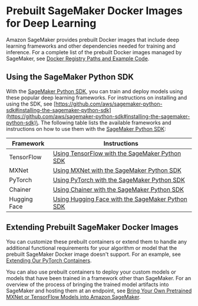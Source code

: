 # Prebuilt SageMaker Docker Images for Deep Learning<a name="pre-built-containers-frameworks-deep-learning"></a>

Amazon SageMaker provides prebuilt Docker images that include deep learning frameworks and other dependencies needed for training and inference\. For a complete list of the prebuilt Docker images managed by SageMaker, see [Docker Registry Paths and Example Code](sagemaker-algo-docker-registry-paths.md)\.

## Using the SageMaker Python SDK<a name="pre-built-containers-frameworks-deep-learning-sdk"></a>

With the [SageMaker Python SDK](https://github.com/aws/sagemaker-python-sdk#installing-the-sagemaker-python-sdk), you can train and deploy models using these popular deep learning frameworks\. For instructions on installing and using the SDK, see [https://github.com/aws/sagemaker-python-sdk#installing-the-sagemaker-python-sdk](https://github.com/aws/sagemaker-python-sdk#installing-the-sagemaker-python-sdk)\. The following table lists the available frameworks and instructions on how to use them with the [SageMaker Python SDK](https://github.com/aws/sagemaker-python-sdk#installing-the-sagemaker-python-sdk):


| Framework | Instructions | 
| --- | --- | 
| TensorFlow |  [Using TensorFlow with the SageMaker Python SDK](https://sagemaker.readthedocs.io/en/stable/using_tf.html)  | 
| MXNet |  [Using MXNet with the SageMaker Python SDK](https://sagemaker.readthedocs.io/en/stable/using_mxnet.html)  | 
| PyTorch |  [Using PyTorch with the SageMaker Python SDK](https://sagemaker.readthedocs.io/en/stable/using_pytorch.html)  | 
| Chainer |  [Using Chainer with the SageMaker Python SDK](https://sagemaker.readthedocs.io/en/stable/using_chainer.html)  | 
| Hugging Face |  [Using Hugging Face with the SageMaker Python SDK](https://sagemaker.readthedocs.io/en/stable/frameworks/huggingface/index.html)  | 

## Extending Prebuilt SageMaker Docker Images<a name="pre-built-containers-frameworks-deep-learning-adapt"></a>

You can customize these prebuilt containers or extend them to handle any additional functional requirements for your algorithm or model that the prebuilt SageMaker Docker image doesn't support\. For an example, see [Extending Our PyTorch Containers](https://sagemaker-examples.readthedocs.io/en/latest/advanced_functionality/pytorch_extending_our_containers/pytorch_extending_our_containers.html)\. 

You can also use prebuilt containers to deploy your custom models or models that have been trained in a framework other than SageMaker\. For an overview of the process of bringing the trained model artifacts into SageMaker and hosting them at an endpoint, see [Bring Your Own Pretrained MXNet or TensorFlow Models into Amazon SageMaker](https://aws.amazon.com/blogs/machine-learning/bring-your-own-pre-trained-mxnet-or-tensorflow-models-into-amazon-sagemaker/)\.
